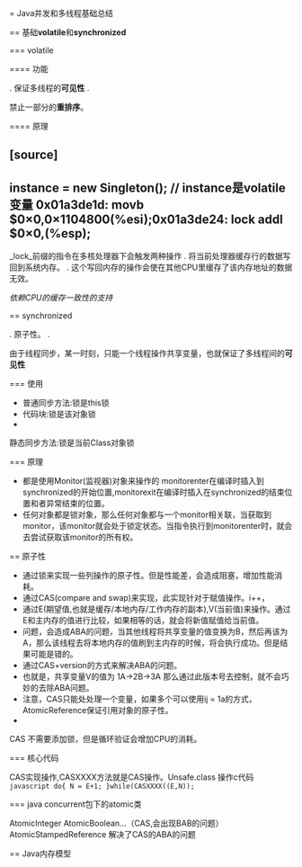 = Java并发和多线程基础总结

== 基础**volatile**和**synchronized**

=== volatile

==== 功能

. 保证多线程的**可见性**
. 

禁止一部分的**重排序**。 

==== 原理

[source]
----
instance = new Singleton(); // instance是volatile变量
0x01a3de1d: movb $0×0,0×1104800(%esi);0x01a3de24: **lock** addl $0×0,(%esp);
----

_lock_前缀的指令在多核处理器下会触发两种操作
. 将当前处理器缓存行的数据写回到系统内存。
. 这个写回内存的操作会使在其他CPU里缓存了该内存地址的数据无效。

_依赖CPU的缓存一致性的支持_

== synchronized

. 原子性。
. 

由于线程同步，某一时刻，只能一个线程操作共享变量，也就保证了多线程间的**可见性**

=== 使用

* 普通同步方法:锁是this锁
* 代码块:锁是该对象锁
* 

静态同步方法:锁是当前Class对象锁

=== 原理

* 都是使用Monitor(监视器)对象来操作的
monitorenter在编译时插入到synchronized的开始位置,monitorexit在编译时插入在synchronized的结束位置和者异常结束的位置。
* 任何对象都是锁对象，那么任何对象都与一个monitor相关联，当获取到monitor，该monitor就会处于锁定状态。当指令执行到monitorenter时，就会去尝试获取该monitor的所有权。

== 原子性

* 通过锁来实现一些列操作的原子性。但是性能差，会造成阻塞，增加性能消耗。
* 通过CAS(compare and swap)来实现，此实现针对于赋值操作。i++，
* 通过E(期望值,也就是缓存/本地内存/工作内存的副本),V(当前值)来操作。通过E和主内存的值进行比较，如果相等的话，就会将新值赋值给当前值。
* 问题，会造成ABA的问题，当其他线程将共享变量的值变换为B，然后再该为A，那么该线程去将本地内存的值刷到主内存的时候，将会执行成功。但是结果可能是错的。
* 通过CAS+version的方式来解决ABA的问题。
* 也就是，共享变量V的值为 1A-&gt;2B-&gt;3A 那么通过此版本号去控制，就不会巧妙的去除ABA问题。
* 注意，CAS只能处处理一个变量，如果多个可以使用ij = 1a的方式，AtomicReference保证引用对象的原子性。
* 

CAS 不需要添加锁，但是循环验证会增加CPU的消耗。

=== 核心代码

CAS实现操作,CASXXXX方法就是CAS操作。Unsafe.class 操作c代码
`javascript
    do{
        N = E+1;
    }while(CASXXXX((E,N));
`

=== java concurrent包下的atomic类

AtomicInteger AtomicBoolean…（CAS,会出现BAB的问题）
AtomicStampedReference 解决了CAS的ABA的问题

== Java内存模型